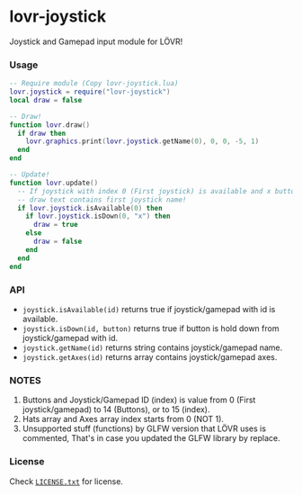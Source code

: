 # lovr-joystick

Joystick and Gamepad input module for LÖVR!

### Usage

```lua
-- Require module (Copy lovr-joystick.lua)
lovr.joystick = require("lovr-joystick")
local draw = false

-- Draw!
function lovr.draw()
  if draw then
    lovr.graphics.print(lovr.joystick.getName(0), 0, 0, -5, 1)
  end
end

-- Update!
function lovr.update()
  -- If joystick with index 0 (First joystick) is available and x button pressed then
  -- draw text contains first joystick name!
  if lovr.joystick.isAvailable(0) then
    if lovr.joystick.isDown(0, "x") then
      draw = true
    else
      draw = false
    end
  end
end
```

### API

- `joystick.isAvailable(id)` returns true if joystick/gamepad with id is available.
- `joystick.isDown(id, button)` returns true if button is hold down from joystick/gamepad with id.
- `joystick.getName(id)` returns string contains joystick/gamepad name.
- `joystick.getAxes(id)` returns array contains joystick/gamepad axes.

### NOTES

1. Buttons and Joystick/Gamepad ID (index) is value from 0 (First joystick/gamepad) to 14 (Buttons), or to 15 (index).
2. Hats array and Axes array index starts from 0 (NOT 1).
3. Unsupported stuff (functions) by GLFW version that LÖVR uses is commented, That's in case you updated the GLFW library by replace.

### License

Check [`LICENSE.txt`](https://github.com/Rabios/lovr-joystick/blob/master/LICENSE.txt) for license.
